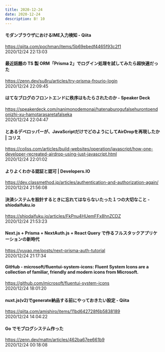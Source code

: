 ```yaml
---
title: 2020-12-24
date: 2020-12-24
description: B! 10
---
```


#### モダンブラウザにおけるIME入力検知 - Qiita
https://qiita.com/pochman/items/5b69ebedf4465f93c2f1<br>
2020/12/24 22:13:03<br>


#### 最近話題の TS 製 ORM「Prisma 2」でログイン処理を試してみたら超快適だった
https://zenn.dev/su8ru/articles/try-prisma-frourio-login<br>
2020/12/24 22:09:45<br>


#### はてなブログのフロントエンドに秩序はもたらされたのか - Speaker Deck
https://speakerdeck.com/nanimonodemonai/hatenaburogufalsehurontoendonizhi-xu-hamotarasaretafalseka<br>
2020/12/24 22:04:47<br>


#### とあるデベロッパーが、JavaScriptだけでどのようにしてAirDropを再現したか | コリス
https://coliss.com/articles/build-websites/operation/javascript/how-one-developer-recreated-airdrop-using-just-javascript.html<br>
2020/12/24 22:01:02<br>


#### よりよくわかる認証と認可 | Developers.IO
https://dev.classmethod.jp/articles/authentication-and-authorization-again/<br>
2020/12/24 21:56:08<br>


#### 決済システムを設計するときに忘れてはならないたった１つの大切なこと - shiodaifuku.io
https://shiodaifuku.io/articles/FkPnu4HUemFFx8hnZCDZ<br>
2020/12/24 21:53:23<br>


#### Next.js + Prisma + NextAuth.js + React Query で作るフルスタックアプリケーションの新時代
https://yuyao.me/posts/next-prisma-auth-tutorial<br>
2020/12/24 21:17:34<br>


#### GitHub - microsoft/fluentui-system-icons: Fluent System Icons are a collection of familiar, friendly and modern icons from Microsoft.
https://github.com/microsoft/fluentui-system-icons<br>
2020/12/24 18:01:20<br>


#### nuxt.js(v2)でgenerate納品する前にやっておきたい設定 - Qiita
https://qiita.com/amishiro/items/11bd642728f6b5838189<br>
2020/12/24 14:04:22<br>


#### Go でモブログシステム作った
https://zenn.dev/mattn/articles/462ba67ee661b9<br>
2020/12/24 00:18:08<br>



